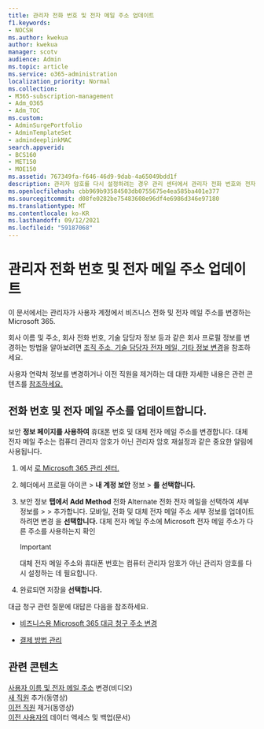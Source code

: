 ```yaml
---
title: 관리자 전화 번호 및 전자 메일 주소 업데이트
f1.keywords:
- NOCSH
ms.author: kwekua
author: kwekua
manager: scotv
audience: Admin
ms.topic: article
ms.service: o365-administration
localization_priority: Normal
ms.collection:
- M365-subscription-management
- Adm_O365
- Adm_TOC
ms.custom:
- AdminSurgePortfolio
- AdminTemplateSet
- admindeeplinkMAC
search.appverid:
- BCS160
- MET150
- MOE150
ms.assetid: 767349fa-f646-46d9-9dab-4a65049bdd1f
description: 관리자 암호를 다시 설정하려는 경우 관리 센터에서 관리자 전화 번호와 전자 메일 주소를 업데이트합니다.
ms.openlocfilehash: cbb969b93584503db0755675e4ea585ba401e377
ms.sourcegitcommit: d08fe0282be75483608e96df4e6986d346e97180
ms.translationtype: MT
ms.contentlocale: ko-KR
ms.lasthandoff: 09/12/2021
ms.locfileid: "59187068"
---
```

# <a name="update-your-admin-phone-number-and-email-address"></a>관리자 전화 번호 및 전자 메일 주소 업데이트

이 문서에서는 관리자가 사용자 계정에서 비즈니스 전화 및 전자 메일 주소를 변경하는 Microsoft 365.
  
회사 이름 및 주소, 회사 전화 번호, 기술 담당자 정보 등과 같은 회사 프로필 정보를 변경하는 방법을 알아보려면 [조직 주소, 기술 담당자 전자 메일, 기타 정보 변경](change-address-contact-and-more.md)을 참조하세요.

사용자 연락처 정보를 변경하거나 이전 직원을 제거하는 데 대한 자세한 내용은 관련 콘텐츠를 [참조하세요.](#related-content)
  
## <a name="to-update-your-phone-number-and-email-address"></a>전화 번호 및 전자 메일 주소를 업데이트합니다.

보안 **정보 페이지를 사용하여** 휴대폰 번호 및 대체 전자 메일 주소를 변경합니다. 대체 전자 메일 주소는 컴퓨터 관리자 암호가 아닌 관리자 암호 재설정과 같은 중요한 알림에 사용됩니다. 
  
1. 에서 <a href="https://go.microsoft.com/fwlink/p/?linkid=2024339" target="_blank">로 Microsoft 365 관리 센터.</a>

2. 헤더에서 프로필 아이콘 \> **내 계정 보안** 정보 \> **를 선택합니다.**

3. 보안 정보 **탭에서** **Add Method** 전화 Alternate 전화 전자 메일을 선택하여 세부 정보를 \>  \>  추가합니다.  모바일, 전화 및 대체 전자 메일 주소 세부 정보를 업데이트하려면 변경 을 **선택합니다.** 대체 전자 메일 주소에 Microsoft 전자 메일 주소가 다른 주소를 사용하는지 확인

    > [!IMPORTANT]
    > 대체 전자 메일 주소와 휴대폰 번호는 컴퓨터 관리자 암호가 아닌 관리자 암호를 다시 설정하는 데 필요합니다.

4. 완료되면 저장을 **선택합니다.**
  
대금 청구 관련 질문에 대답은 다음을 참조하세요.
  
- [비즈니스용 Microsoft 365 대금 청구 주소 변경](../../commerce/billing-and-payments/change-your-billing-addresses.md)

- [결제 방법 관리](../../commerce/billing-and-payments/manage-payment-methods.md)

## <a name="related-content"></a>관련 콘텐츠

[사용자 이름 및 전자 메일 주소](../add-users/change-a-user-name-and-email-address.md) 변경(비디오)\
[새 직원](../add-users/add-new-employee.md) 추가(동영상)\
[이전 직원](../add-users/remove-former-employee.md) 제거(동영상)\
[이전 사용자의](../add-users/get-access-to-and-back-up-a-former-user-s-data.md) 데이터 액세스 및 백업(문서)